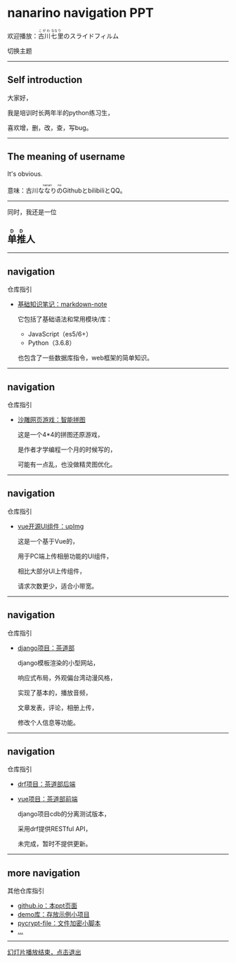 # nanarino navigation PPT

欢迎播放：<ruby>古川<rp>(<rp><rt>こがわ</rt><rp>)</rp>七<rp>(</rp><rt>&nbsp;なな</rt><rp>)</rp>里<rp>(</rp><rt>り&nbsp;</rt><rp>)</rp></ruby>のスライドフィルム

<a onclick="if(window.a===undefined){window.a=true};document.getElementById('theme').href='https://raw.githubusercontent.com/nanarino/nanarino.github.io/master/css/theme/'+['black','white'][Number(window.a)]+'.css';window.a=!window.a">切换主题</a>

---

## Self introduction

大家好，

我是培训时长两年半的python练习生，

喜欢增，删，改，查，写bug。

---

## The meaning of username

It's obvious.

意味：古川<ruby>ななり<rp>(</rp><rt>nanari</rt><rp>)</rp></rp>の<rp>(</rp><rt>no</rt><rp>)</rp></ruby>GithubとbilibiliとQQ。

---

同时，我还是一位

## <ruby>单<rp>(</rp><rt>D</rt><rp>)</rp></rp>推<rp>(</rp><rt>D</rt><rp>)</rp></ruby>人

---

## navigation

仓库指引

- [基础知识笔记：markdown-note](https://nanarino.github.io/markdown-note/)

  它包括了基础语法和常用模块/库：

  - JavaScript（es5/6+）
  - Python（3.6.8）

  也包含了一些数据库指令，web框架的简单知识。

---

## navigation

仓库指引

- [沙雕网页游戏：智能拼图](https://nanarino.github.io/jigsaw/)

  这是一个4*4的拼图还原游戏，

  是作者才学编程一个月的时候写的，

  可能有一点乱，也没做精灵图优化。

---

## navigation

仓库指引

- [vue开源UI组件：upImg](https://github.com/nanarino/vue-upImg)

  这是一个基于Vue的，

  用于PC端上传相册功能的UI组件，

  相比大部分UI上传组件，

  请求次数更少，适合小带宽。

---

## navigation

仓库指引

- [django项目：茶道部](https://github.com/nanarino/cdb)

  django模板渲染的小型网站，

  响应式布局，外观偏台湾动漫风格，

  实现了基本的，播放音频，

  文章发表，评论，相册上传，

  修改个人信息等功能。

---

## navigation

仓库指引

- [drf项目：茶道部后端](https://github.com/nanarino/REST_cdb)

- [vue项目：茶道部前端](https://github.com/nanarino/SPA_cdb)

  django项目cdb的分离测试版本，

  采用drf提供RESTful API，

  未完成，暂时不提供更新。

---

## more navigation

其他仓库指引

- [github.io：本ppt页面](https://github.com/nanarino/nanarino.github.io)
- [demo库：存放示例小项目](https://github.com/nanarino/demo)
- [pycrypt-file：文件加密小脚本](https://github.com/nanarino/pycrypt-file)
- [...](https://github.com/nanarino?tab=repositories)

---

<a href="javascript:window.opener=null;window.location.href='https://github.com/nanarino';window.close();">幻灯片播放结束，点击退出</a>


